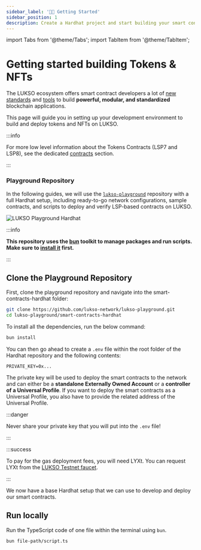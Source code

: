 ```yaml
---
sidebar_label: '👋🏻 Getting Started'
sidebar_position: 1
description: Create a Hardhat project and start building your smart contracts for LUKSO.
---
```


import Tabs from '@theme/Tabs';
import TabItem from '@theme/TabItem';

# Getting started building Tokens & NFTs

The LUKSO ecosystem offers smart contract developers a lot of [new standards](../../standards/introduction.md) and [tools](../../tools/libraries/getting-started.md) to build **powerful, modular, and standardized** blockchain applications.

This page will guide you in setting up your development environment to build and deploy tokens and NFTs on LUKSO.

:::info

For more low level information about the Tokens Contracts (LSP7 and LSP8), see the dedicated [contracts](../../contracts/introduction.md) section.

:::

### Playground Repository

In the following guides, we will use the [`lukso-playground`](https://github.com/lukso-network/lukso-playground) repository with a full Hardhat setup, including ready-to-go network configurations, sample contracts, and scripts to deploy and verify LSP-based contracts on LUKSO.

<div style={{textAlign: 'center'}}>

<img
src="/img/guides/playground_hardhat.png"
alt="LUKSO Playground Hardhat"
/>

</div>

:::info

**This repository uses the [bun](https://bun.sh) toolkit to manage packages and run scripts. Make sure to [install it](https://bun.sh/docs/installation) first.**

:::

## Clone the Playground Repository

First, clone the playground repository and navigate into the smart-contracts-hardhat folder:

```bash
git clone https://github.com/lukso-network/lukso-playground.git
cd lukso-playground/smart-contracts-hardhat
```

To install all the dependencies, run the below command:

```bash
bun install
```

You can then go ahead to create a `.env` file within the root folder of the Hardhat repository and the following contents:

```text title=".env"
PRIVATE_KEY=0x...
```

The private key will be used to deploy the smart contracts to the network and can either be a **standalone Externally Owned Account** or a **controller of a Universal Profile**. If you want to deploy the smart contracts as a Universal Profile, you also have to provide the related address of the Universal Profile.

:::danger

Never share your private key that you will put into the `.env` file!

:::

:::success

To pay for the gas deployment fees, you will need LYXt. You can request LYXt from the [LUKSO Testnet faucet](https://faucet.testnet.lukso.network/).

:::

We now have a base Hardhat setup that we can use to develop and deploy our smart contracts.

## Run locally

Run the TypeScript code of one file within the terminal using `bun`.

```bash
bun file-path/script.ts
```
